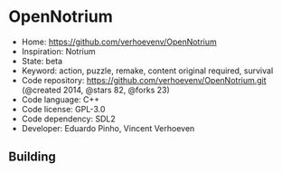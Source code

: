 # OpenNotrium

- Home: https://github.com/verhoevenv/OpenNotrium
- Inspiration: Notrium
- State: beta
- Keyword: action, puzzle, remake, content original required, survival
- Code repository: https://github.com/verhoevenv/OpenNotrium.git (@created 2014, @stars 82, @forks 23)
- Code language: C++
- Code license: GPL-3.0
- Code dependency: SDL2
- Developer: Eduardo Pinho, Vincent Verhoeven

## Building
